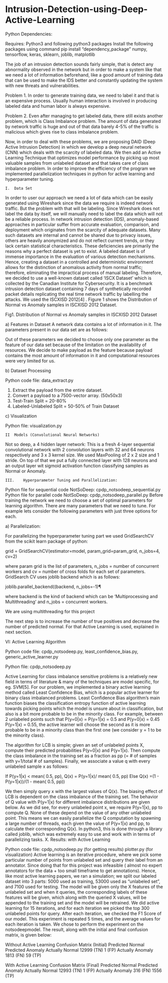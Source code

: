 # Intrusion-Detection-using-Deep-Active-Learning


Python Dependencies: 
 
Requires: Python3 and following python3 packages  Install the following packages using command  pip install “dependency_package” 
numpy, tensorflow, keras, sklearn, joblib, matplotlib  
 

The job of an intrusion detection sounds fairly simple, that is detect any abnormality observed in the network but in order to make a system like that we need a lot of information beforehand, like a good amount of training data that can be used to make the IDS better and constantly updating the system with new threats and vulnerabilities.  
 
Problem 1. In order to generate training data, we need to label it and that is an expensive process. Usually human interaction is involved in producing labeled data and human labor is always expensive.  
 
Problem 2. Even after managing to get labeled data, there still exists another problem, which is Class Imbalance problem. The amount of data generated by network traffic is huge and out of that data barely 4-5% of the traffic is malicious which gives rise to class imbalance problem.  
 
Now, in order to deal with these problems, we are proposing DAID (Deep Active Intrusion Detection) in which we develop a deep neural network (CNN) which deals with the scarcity of labeled data. We then add an Active Learning Technique that optimizes model performance by picking up most valuable samples from unlabeled dataset and that takes care of class imbalance problem. In order to improve the efficiency of the program we implemented parallelization techniques in python for active learning and hyperparameter tuning. 
 
 
 
	I. 	Data Set 
 
In order to user our approach we need a lot of data which can be easily generated using Wireshark since the data we require is indeed network traffic. But the problem with that will be labeling. Since Wireshark does not label the data by itself, we will manually need to label the data which will not be a reliable process. In network intrusion detection (IDS), anomaly-based approaches in particular suffer from accurate evaluation, comparison, and deployment which originates from the scarcity of adequate datasets. Many such datasets are internal and cannot be shared due to privacy issues, others are heavily anonymized and do not reflect current trends, or they lack certain statistical characteristics. These deficiencies are primarily the reasons why a perfect dataset is yet to exist. 
A labeled dataset is of immense importance in the evaluation of various detection mechanisms. Hence, creating a dataset in a controlled and deterministic environment allows for the distinction of anomalous activity from normal traffic; therefore, eliminating the impractical process of manual labeling. 
Therefore, we decided to use a well-known dataset called ‘ISCX Dataset’ which is collected by the Canadian Institute for Cybersecurity. It is a benchmark intrusion detection dataset containing 7 days of synthetically recorded packet details replicating the real time network traffic by labelling the attacks. We used the ISCXISD 2012[4] . Figure 1 shows the Distribution of Normal vs Anomaly samples in ISCXISD 2012 Dataset. 
  
Fig1. Distribution of Normal vs Anomaly samples in ISCXISD 2012 Dataset 
 
a) Features in Dataset 
A network data contains a lot of information in it. The parameters present in our data set are as follows: 
 
  
Out of these parameters we decided to choose only one parameter as the feature of our data set because of the limitation on the availability of resources. We decide to make payload as the feature because payload contains the most amount of information in it and computational resources were very limited for us. 
 
b) Dataset Processing 
 
Python code file: data_extract.py 

 
1.	Extract the payload from the entire dataset.  
2.	Convert a payload to a 7500-vector array. (50x50x3) 
3.	Test-Train Split = 20-80% 
4.	Labeled-Unlabeled Split = 50-50% of Train Dataset 
 
c) Visualization 
 
Python file: visualization.py 
 
	II 	Models (Convolutional Neural Networks) 

 Not so deep, a 4 hidden layer network: 
This is a fresh 4-layer sequential convolutional network with 2 convolution layers with 32 and 64 neurons respectively and 3 x 3 kernel size. We used MaxPooling of 2 x 2 size and 1 stride. On top of that we put a fully connected layer with 128 neurons and an output layer wit sigmoid activation function classifying samples as Normal or Anomaly. 

	III. 	Hyperparameter Tuning and Parallelization: 
 
Python file for sequential code NotSoDeep: cpdp_notsodeep_sequential.py Python file for parallel code NotSoDeep: cpdp_notsodeep_parallel.py Before training the network we need to choose a set of optimal parameters for learning algorithm. There are many parameters that we need to tune. For example lets consider the following parameters with just three options for each. 
  
a) Parallelization: 
 
For parallelizing the hyperparameter tuning part we used GridSearchCV from the scikit learn package of python: 
 
grid = GridSearchCV(estimator=model, param_grid=param_grid, n_jobs=4, cv=2) 
 
where param grid is the list of parameters, n_jobs = number of concurrent workers and cv = number of cross folds for each set of parameters. 
GridSearch CV uses joblib backend which is as follows: 
 
joblib.parallel_backend((backend, n_jobs=-1)¶  
 
where backend is the kind of backend which can be ‘Multiprocessing and Multithreading’ and n_jobs = concurrent workers. 
 
We are using multithreading for this project 
 
The next step is to increase the number of true positives and decrease the number of predicted normal. For that Active Learning is used, explained in next section. 
 
 
 
VI: Active Learning Algorithm 
 
Python code file: cpdp_notsodeep.py, least_confidence_bias.py, generic_active_learner.py 
 
Python file: cpdp_notsodeep.py 
 
Active Learning for class imbalance sensitive problems is a relatively new field in terms of literature & many of the techniques are model specific, for eg. SVM[5]. For our problem, we implemented a binary active learning method called Least Confidence Bias, which is a popular active learner for binary class imbalanced problems. Least Confidence Bias algorithm’s main function biases the classification entropy function of active learning towards picking points which the model is unsure about in classification, but also is a bit more probable to be in the minority class. For example, between 2 unlabeled points such that P(y=0|x) = P(y=1|x) = 0.5 and P(y=0|x) = 0.45 P(y=1|x) = 0.55, the active learner will choose the second as it is more probable to be in a minority class than the first one (we consider y = 1 to be the minority class).  
 
The algorithm for LCB is simple; given an set of unlabeled points X, compute their predicted probabilities P(y=0|x) and P(y=1|x). Then compute the class imbalance in the training set as a fraction as pp (= # of samples with y=1/total # of samples). Finally, we associate a value q with every unlabeled sample x as follows:  
 
If P(y=1|x) < mean( 0.5, pp),  Q(x) = P(y=1|x)/ mean( 0.5, pp) 
Else Q(x) =(1 - P(y=1|x))/(1 -  mean( 0.5, pp)) 
 
We then simply query x with the largest values of Q(x). The biasing effect of LCB is dependent on the class imbalance of the training set. The behavior of Q value with P(y=1|x) for different imbalance distributions are given below. 
As we did see, for every unlabeled point x, we require P(y=1|x), pp to compute Q. None of these depend on the value of any other unlabeled point. This means we can easily parallelize the Q computation by spawning a large number of threads, each given the value of P(y=1|x) and pp, to calculate their corresponding Q(x). In python3, this is done through a library called joblib, which was extremely easy to use and work with in terms of parallelizing tasks. 
X. Results: with Active Learning  
 
Python code file: cpdp_notsodeep.py (for getting results) plotter.py (for visualization) 
Active learning is an iterative procedure, where we pick some particular number of points from unlabeled set and query their label from an annotator. Since doing that for this project was infeasible ( almost no expert annotators for the data + too small timeframe to get annotations). Hence, like most active learning papers, we ran a simulation; we split our labeled dataset into 3 parts: 5000 used as training, 53000 used as “unlabeled set”, and 7100 used for testing. The model will be given only the X features of the unlabeled set and when it queries, the corresponding labels of these features will be given, which along with the queried X values, will be appended to the training set and the model will be retrained. We did active learning for 15 iterations, and for each iteration we picked the top 300 unlabeled points for query. After each iteration, we checked the F1 Score of our model. This experiment is repeated 5 times, and the average values for each iteration is taken. We chose to perform the experiment on the notsodeepmodel. The result, along with the initial and final confusion matrix, is given below: 

 Without Active Learning
Confusion Matrix (Initial) 	Predicted Normal 	Predicted Anomaly 
Actually Normal 	12999 (TN) 	1 (FP) 
Actually Anomaly 	1813 (FN) 	59 (TP) 
 
 With Active Learning
Confusion Matrix (Final) 	Predicted Normal 	Predicted Anomaly 
Actually Normal 	12993 (TN) 	1 (FP) 
Actually Anomaly 	316 (FN) 	1556 (TP) 
 
 
 
 

